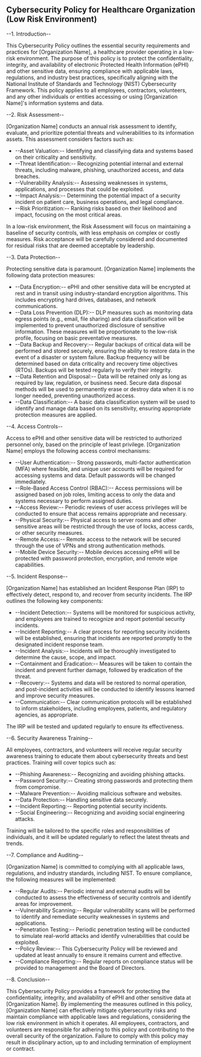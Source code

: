 ## Cybersecurity Policy for Healthcare Organization (Low Risk Environment)

--1. Introduction--

This Cybersecurity Policy outlines the essential security requirements and practices for [Organization Name], a healthcare provider operating in a low-risk environment. The purpose of this policy is to protect the confidentiality, integrity, and availability of electronic Protected Health Information (ePHI) and other sensitive data, ensuring compliance with applicable laws, regulations, and industry best practices, specifically aligning with the National Institute of Standards and Technology (NIST) Cybersecurity Framework. This policy applies to all employees, contractors, volunteers, and any other individuals or entities accessing or using [Organization Name]'s information systems and data.

--2. Risk Assessment--

[Organization Name] conducts an annual risk assessment to identify, evaluate, and prioritize potential threats and vulnerabilities to its information assets. This assessment considers factors such as:

-   --Asset Valuation:-- Identifying and classifying data and systems based on their criticality and sensitivity.
-   --Threat Identification:-- Recognizing potential internal and external threats, including malware, phishing, unauthorized access, and data breaches.
-   --Vulnerability Analysis:-- Assessing weaknesses in systems, applications, and processes that could be exploited.
-   --Impact Analysis:-- Determining the potential impact of a security incident on patient care, business operations, and legal compliance.
-   --Risk Prioritization:-- Ranking risks based on their likelihood and impact, focusing on the most critical areas.

In a low-risk environment, the Risk Assessment will focus on maintaining a baseline of security controls, with less emphasis on complex or costly measures. Risk acceptance will be carefully considered and documented for residual risks that are deemed acceptable by leadership.

--3. Data Protection--

Protecting sensitive data is paramount. [Organization Name] implements the following data protection measures:

-   --Data Encryption:-- ePHI and other sensitive data will be encrypted at rest and in transit using industry-standard encryption algorithms. This includes encrypting hard drives, databases, and network communications.
-   --Data Loss Prevention (DLP):-- DLP measures such as monitoring data egress points (e.g., email, file sharing) and data classification will be implemented to prevent unauthorized disclosure of sensitive information. These measures will be proportionate to the low-risk profile, focusing on basic preventative measures.
-   --Data Backup and Recovery:-- Regular backups of critical data will be performed and stored securely, ensuring the ability to restore data in the event of a disaster or system failure. Backup frequency will be determined based on data criticality and recovery time objectives (RTOs). Backups will be tested regularly to verify their integrity.
-   --Data Retention and Disposal:-- Data will be retained only as long as required by law, regulation, or business need. Secure data disposal methods will be used to permanently erase or destroy data when it is no longer needed, preventing unauthorized access.
-   --Data Classification:-- A basic data classification system will be used to identify and manage data based on its sensitivity, ensuring appropriate protection measures are applied.

--4. Access Controls--

Access to ePHI and other sensitive data will be restricted to authorized personnel only, based on the principle of least privilege. [Organization Name] employs the following access control mechanisms:

-   --User Authentication:-- Strong passwords, multi-factor authentication (MFA) where feasible, and unique user accounts will be required for accessing systems and data. Default passwords will be changed immediately.
-   --Role-Based Access Control (RBAC):-- Access permissions will be assigned based on job roles, limiting access to only the data and systems necessary to perform assigned duties.
-   --Access Review:-- Periodic reviews of user access privileges will be conducted to ensure that access remains appropriate and necessary.
-   --Physical Security:-- Physical access to server rooms and other sensitive areas will be restricted through the use of locks, access cards, or other security measures.
-   --Remote Access:-- Remote access to the network will be secured through the use of VPNs and strong authentication methods.
-   --Mobile Device Security:-- Mobile devices accessing ePHI will be protected with password protection, encryption, and remote wipe capabilities.

--5. Incident Response--

[Organization Name] has established an Incident Response Plan (IRP) to effectively detect, respond to, and recover from security incidents. The IRP outlines the following key components:

-   --Incident Detection:-- Systems will be monitored for suspicious activity, and employees are trained to recognize and report potential security incidents.
-   --Incident Reporting:-- A clear process for reporting security incidents will be established, ensuring that incidents are reported promptly to the designated incident response team.
-   --Incident Analysis:-- Incidents will be thoroughly investigated to determine the cause, scope, and impact.
-   --Containment and Eradication:-- Measures will be taken to contain the incident and prevent further damage, followed by eradication of the threat.
-   --Recovery:-- Systems and data will be restored to normal operation, and post-incident activities will be conducted to identify lessons learned and improve security measures.
-   --Communication:-- Clear communication protocols will be established to inform stakeholders, including employees, patients, and regulatory agencies, as appropriate.

The IRP will be tested and updated regularly to ensure its effectiveness.

--6. Security Awareness Training--

All employees, contractors, and volunteers will receive regular security awareness training to educate them about cybersecurity threats and best practices. Training will cover topics such as:

-   --Phishing Awareness:-- Recognizing and avoiding phishing attacks.
-   --Password Security:-- Creating strong passwords and protecting them from compromise.
-   --Malware Prevention:-- Avoiding malicious software and websites.
-   --Data Protection:-- Handling sensitive data securely.
-   --Incident Reporting:-- Reporting potential security incidents.
-   --Social Engineering:-- Recognizing and avoiding social engineering attacks.

Training will be tailored to the specific roles and responsibilities of individuals, and it will be updated regularly to reflect the latest threats and trends.

--7. Compliance and Auditing--

[Organization Name] is committed to complying with all applicable laws, regulations, and industry standards, including NIST. To ensure compliance, the following measures will be implemented:

-   --Regular Audits:-- Periodic internal and external audits will be conducted to assess the effectiveness of security controls and identify areas for improvement.
-   --Vulnerability Scanning:-- Regular vulnerability scans will be performed to identify and remediate security weaknesses in systems and applications.
-   --Penetration Testing:-- Periodic penetration testing will be conducted to simulate real-world attacks and identify vulnerabilities that could be exploited.
-   --Policy Review:-- This Cybersecurity Policy will be reviewed and updated at least annually to ensure it remains current and effective.
-   --Compliance Reporting:-- Regular reports on compliance status will be provided to management and the Board of Directors.

--8. Conclusion--

This Cybersecurity Policy provides a framework for protecting the confidentiality, integrity, and availability of ePHI and other sensitive data at [Organization Name]. By implementing the measures outlined in this policy, [Organization Name] can effectively mitigate cybersecurity risks and maintain compliance with applicable laws and regulations, considering the low risk environment in which it operates. All employees, contractors, and volunteers are responsible for adhering to this policy and contributing to the overall security of the organization. Failure to comply with this policy may result in disciplinary action, up to and including termination of employment or contract.
